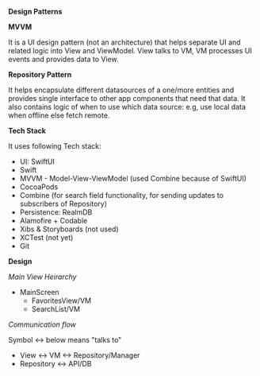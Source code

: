 
**Design Patterns**

**MVVM**

It is a UI design pattern (not an architecture) that helps separate UI and related logic into View and ViewModel. View talks to VM, VM processes UI events and provides data to View.

**Repository Pattern**

It helps encapsulate different datasources of a one/more entities and provides single interface to other app components that need that data. 
It also contains logic of when to use which data source: e.g, use local data when offline else fetch remote.
    

**Tech Stack**
     
It uses following Tech stack:
- UI: SwiftUI
- Swift
- MVVM - Model-View-ViewModel (used Combine because of SwiftUI)
- CocoaPods
- Combine (for search field functionality, for sending updates to subscribers of Repository)
- Persistence: RealmDB
- Alamofire + Codable
- Xibs & Storyboards (not used)
- XCTest (not yet)
- Git


**Design**

_Main View Heirarchy_

- MainScreen
    - FavoritesView/VM
    - SearchList/VM 
    
_Communication flow_

 Symbol <-> below means "talks to"
 
- View <-> VM <-> Repository/Manager
- Repository <-> API/DB

<End>
